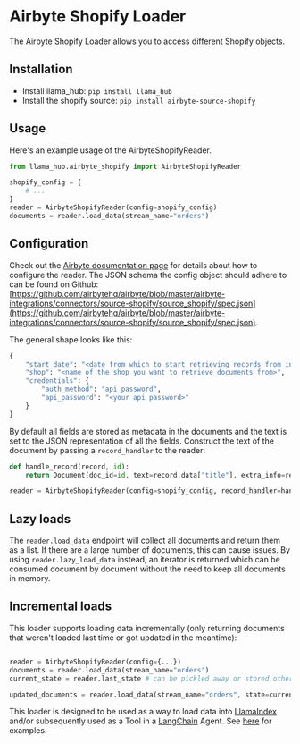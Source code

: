 # Airbyte Shopify Loader

The Airbyte Shopify Loader allows you to access different Shopify objects.

## Installation

* Install llama_hub: `pip install llama_hub`
* Install the shopify source: `pip install airbyte-source-shopify`

## Usage

Here's an example usage of the AirbyteShopifyReader.

```python
from llama_hub.airbyte_shopify import AirbyteShopifyReader

shopify_config = {
    # ...
}
reader = AirbyteShopifyReader(config=shopify_config)
documents = reader.load_data(stream_name="orders")
```

## Configuration

Check out the [Airbyte documentation page](https://docs.airbyte.com/integrations/sources/shopify/) for details about how to configure the reader.
The JSON schema the config object should adhere to can be found on Github: [https://github.com/airbytehq/airbyte/blob/master/airbyte-integrations/connectors/source-shopify/source_shopify/spec.json](https://github.com/airbytehq/airbyte/blob/master/airbyte-integrations/connectors/source-shopify/source_shopify/spec.json).

The general shape looks like this:
```python
{
    "start_date": "<date from which to start retrieving records from in ISO format, e.g. 2020-10-20T00:00:00Z>",
    "shop": "<name of the shop you want to retrieve documents from>",
    "credentials": {
        "auth_method": "api_password",
        "api_password": "<your api password>"
    }
}
```

By default all fields are stored as metadata in the documents and the text is set to the JSON representation of all the fields. Construct the text of the document by passing a `record_handler` to the reader:
```python
def handle_record(record, id):
    return Document(doc_id=id, text=record.data["title"], extra_info=record.data)

reader = AirbyteShopifyReader(config=shopify_config, record_handler=handle_record)
```

## Lazy loads

The `reader.load_data` endpoint will collect all documents and return them as a list. If there are a large number of documents, this can cause issues. By using `reader.lazy_load_data` instead, an iterator is returned which can be consumed document by document without the need to keep all documents in memory.

## Incremental loads

This loader supports loading data incrementally (only returning documents that weren't loaded last time or got updated in the meantime):
```python

reader = AirbyteShopifyReader(config={...})
documents = reader.load_data(stream_name="orders")
current_state = reader.last_state # can be pickled away or stored otherwise

updated_documents = reader.load_data(stream_name="orders", state=current_state) # only loads documents that were updated since last time
```

This loader is designed to be used as a way to load data into [LlamaIndex](https://github.com/jerryjliu/gpt_index/tree/main/gpt_index) and/or subsequently used as a Tool in a [LangChain](https://github.com/hwchase17/langchain) Agent. See [here](https://github.com/emptycrown/llama-hub/tree/main) for examples.
